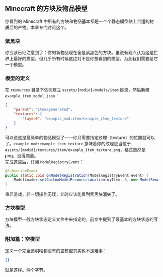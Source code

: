 ## Minecraft 的方块及物品模型

你看到的 Minecraft 中所有的方块和物品基本都是一个个静态模型贴上合适的材质后的产物。本章专门讨论这个。

### 紫黑块

你应该已经注意到了：你的新物品现在全是紫黑色的方块。虽说有观点认为这是世界上最好的模型，但几乎所有时候这绝对不是你想看到的模型。为此我们需要给它一个模型。

### 模型的定义

在 `resources` 目录下依次建立 `assets/[modid]/models/item` 目录，然后新建 `example_item_model.json`：

```json
{
	"parent": "item/generated",
	"textures": {
		"layer0": "example_mod:item/example_item_texture"
	}
}
```

可以说这是最简单的物品模型了——你只需要指定纹理（texture）的位置就可以了。`example_mod:example_item_texture` 意味着你的纹理应当位于 `assets/[modid]/textures/item/example_item_texture.png`，格式自然是 png，没得商量。  
完成这些后，订阅 `ModelRegistryEvent`：

```java
@SubscribeEvent
public static void onModelRegistration(ModelRegistryEvent event) {
    ModelLoader.setCustomModelResourceLocation(myItem, 0, new ModelResourceLocation(new ResourceLocation("example_mod", "example_item_model"), "inventory"));
}
```

重启游戏，若一切操作无误，此时应该能看到紫黑块消失了。

### 方块模型

方块模型一般方块状态定义文件中来指定的。前文中提到了最基本的方块状态的写法。

### 附加篇：空模型
定义一个完全透明啥都没有的空模型其实也不是难事：

```json
{}
```

就是这样。两个字节。
